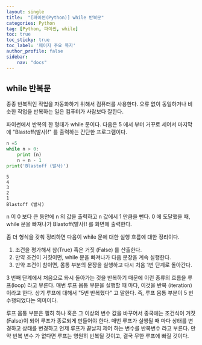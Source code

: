 ```yaml
---
layout: single
title:  "[파이썬(Python)] while 반복문"
categories: Python
tag: [Python, 파이썬, while]
toc: true
toc_sticky: true
toc_label: '페이지 주요 목자'
author_profile: false
sidebar:
    nav: "docs"
---
```



## while 반복문
종종 반복적인 작업을 자동화하기 위해서 컴퓨터를 사용한다. 오류 없이 동일하거나 비슷한 작업을 반복하는 일은 컴퓨터가 사람보다 잘한다.

파이썬에서 반복의 한 형태가 while 문이다. 다음은 5 에서 부터 거꾸로 세어서 마지막에 "Blastoff(발사)!" 를 출력하는 간단한 프로그램이다.


```python
n =5
while n > 0:
    print (n)
    n = n - 1
print('Blastoff (발사)')
```

    5
    4
    3
    2
    1
    Blastoff (발사)
    

n 이 0 보다 큰 동안에 n 의 값을 출력하고 n 값에서 1 만큼을 뺀다. 0 에 도달했을 때, while 문을 빠져나가 Blastoff(발사)! 를 화면에 출력한다.

좀 더 형식을 갖춰 정리하면 다음이 while 문에 대한 실행 흐름에 대한 정리이다.
1. 조건을 평가해서 참(True) 혹은 거짓 (False) 를 산출한다.
2. 만약 조건이 거짓이면, while 문을 빠져나가 다음 문장을 계속 실행한다.
3. 만약 조건이 참이면, 몸통 부분의 문장을 실행하고 다시 처음 1번 단계로 돌아간다.

3 번째 단계에서 처음으로 돠시 돌아가는 것을 반복하기 때문에 이런 종류의 흐름을 루프(loop) 라고 부른다. 매번 루프 몸통 부분을 실행할 때 마다, 이것을 반복 (iteration) 이라고 한다. 상기 루프에 대해서 "5번 반복했다" 고 말한다. 즉, 루프 몸통 부분이 5 번 수행되었다는 의미이다.

루프 몸통 부분은 필히 하나 혹은 그 이상의 변수 값을 바꾸어서 종국에는 조건식이 거짓(False)이 되어 루프가 종료되게 만들어야 한다. 매번 루프가 실행될 때 마다 상태를 변경하고 상태를 변경하고 언제 루프가 끝날지 제어 하는 변수를 반복변수 라고 부른다. 만약 반복 변수 가 없다면 루프는 영원히 반복될 것이고, 결국 무한 루프에 빠질 것이다.
